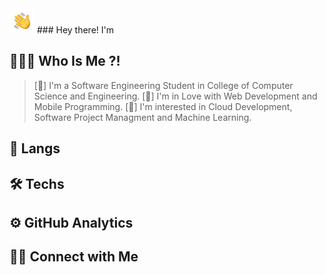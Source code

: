 <img src="https://raw.githubusercontent.com/AVS1508/AVS1508/master/assets/Hand%20Wave.gif" width="40">
### Hey there! I'm

## 👨🏻‍💻  Who Is Me ?!

> [📌] I'm a Software Engineering Student in College of Computer Science and Engineering.
> [💠] I'm in Love with Web Development and Mobile Programming. 
> [🚀] I'm interested in Cloud Development, Software Project Managment and Machine Learning. 


## 📝  Langs


## 🛠️  Techs

## ⚙️  GitHub Analytics

## 🤝🏻  Connect with Me

<!--
**Az-Abdulaziz/Az-Abdulaziz** is a ✨ _special_ ✨ repository because its `README.md` (this file) appears on your GitHub profile.

Here are some ideas to get you started:

- 🔭 I’m currently working on ...
- 🌱 I’m currently learning ...
- 👯 I’m looking to collaborate on ...
- 🤔 I’m looking for help with ...
- 💬 Ask me about ...
- 📫 How to reach me: ...
- 😄 Pronouns: ...
- ⚡ Fun fact: ...
-->
